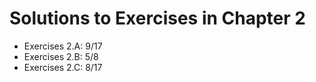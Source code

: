 # Solutions to Exercises in Chapter 2

- Exercises 2.A: 9/17
- Exercises 2.B: 5/8
- Exercises 2.C: 8/17